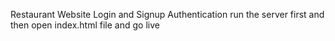 Restaurant Website Login and Signup Authentication
run the server first and then open index.html file and go live
